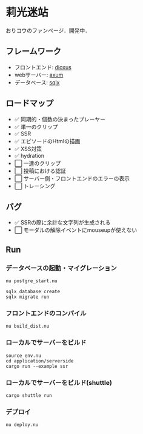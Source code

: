 # 莉光迷站

おりコウのファンページ．開発中．

## フレームワーク

- フロントエンド: [dioxus](https://github.com/DioxusLabs/dioxus)
- webサーバー: [axum](https://github.com/tokio-rs/axum)
- データベース: [sqlx](https://github.com/launchbadge/sqlx)

## ロードマップ

- ✅ 同期的・個数の決まったプレーヤー
- ✅ 単一のクリップ
- ✅ SSR
- ✅ エピソードのHtmlの描画
- ✅ XSS対策
- ✅ hydration
- ⬜ 一連のクリップ
- ⬜ 投稿における認証
- ⬜ サーバー側・フロントエンドのエラーの表示
- ⬜ トレーシング

## バグ

- ✅ SSRの際に余計な文字列が生成される
- ⬜ モーダルの解除イベントにmouseupが使えない

## Run

### データベースの起動・マイグレーション

```shell
nu postgre_start.nu
```

```shell
sqlx database create
sqlx migrate run
```

### フロントエンドのコンパイル

```shell
nu build_dist.nu
```

### ローカルでサーバーをビルド

```shell
source env.nu
cd application/serverside
cargo run --example ssr
```

### ローカルでサーバーをビルド(shuttle)

```shell
cargo shuttle run
```

### デプロイ

```shell
nu deploy.nu
```
